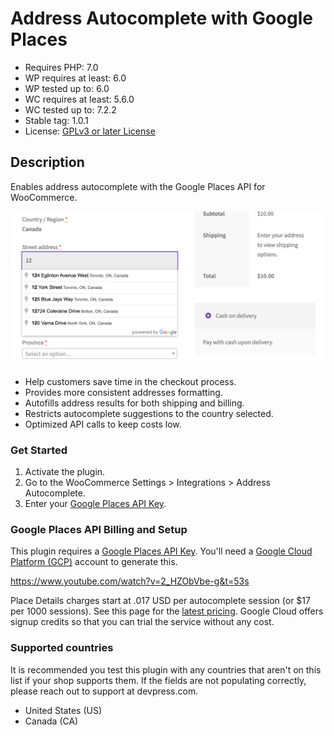 # Address Autocomplete with Google Places

-   Requires PHP: 7.0
-   WP requires at least: 6.0
-   WP tested up to: 6.0
-   WC requires at least: 5.6.0
-   WC tested up to: 7.2.2
-   Stable tag: 1.0.1
-   License: [GPLv3 or later License](http://www.gnu.org/licenses/gpl-3.0.html)

## Description

Enables address autocomplete with the Google Places API for WooCommerce.

![Screenshot of autocomplete.](.wordpress-org/screenshot-1.png?raw=true "Screenshot")

-   Help customers save time in the checkout process.
-   Provides more consistent addresses formatting.
-   Autofills address results for both shipping and billing.
-   Restricts autocomplete suggestions to the country selected.
-   Optimized API calls to keep costs low.

### Get Started

1. Activate the plugin.
2. Go to the WooCommerce Settings > Integrations > Address Autocomplete.
3. Enter your [Google Places API Key](https://developers.google.com/maps/documentation/places/web-service/get-api-key).

### Google Places API Billing and Setup

This plugin requires a [Google Places API Key](https://developers.google.com/maps/documentation/places/web-service/get-api-key). You'll need a [Google Cloud Platform (GCP)](https://cloud.google.com/) account to generate this.

https://www.youtube.com/watch?v=2_HZObVbe-g&t=53s

Place Details charges start at .017 USD per autocomplete session (or $17 per 1000 sessions). See this page for the [latest pricing](https://developers.google.com/maps/documentation/places/web-service/usage-and-billing#places-details). Google Cloud offers signup credits so that you can trial the service without any cost.

### Supported countries

It is recommended you test this plugin with any countries that aren't on this list if your shop supports them. If the fields are not populating correctly, please reach out to support at devpress.com.

-   United States (US)
-   Canada (CA)
